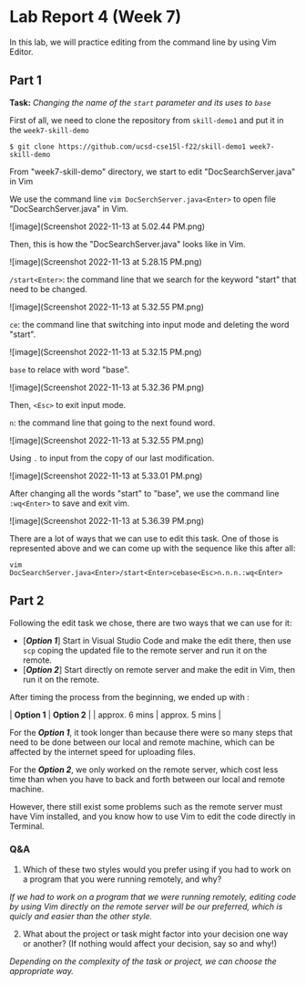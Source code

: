 # Lab Report 4 (Week 7)

In this lab, we will practice editing from the command line by using Vim Editor.

## Part 1

**Task:** *Changing the name of the `start` parameter and its uses to `base`*

First of all, we need to clone the repository from `skill-demo1` and put it in the `week7-skill-demo`

`$ git clone https://github.com/ucsd-cse15l-f22/skill-demo1 week7-skill-demo`

From "week7-skill-demo" directory, we start to edit "DocSearchServer.java" in Vim

We use the command line `vim DocSerchServer.java<Enter>` to open file "DocSearchServer.java" in Vim. 

![image](Screenshot 2022-11-13 at 5.02.44 PM.png)

Then, this is how the "DocSearchServer.java" looks like in Vim.

![image](Screenshot 2022-11-13 at 5.28.15 PM.png)

`/start<Enter>`: the command line that we search for the keyword "start" that need to be changed.

![image](Screenshot 2022-11-13 at 5.32.55 PM.png)

`ce`: the command line that switching into input mode and deleting the word "start".

![image](Screenshot 2022-11-13 at 5.32.15 PM.png)

`base` to relace with word "base".

![image](Screenshot 2022-11-13 at 5.32.36 PM.png)

Then, `<Esc>` to exit input mode.

`n`: the command line that going to the next found word.

![image](Screenshot 2022-11-13 at 5.32.55 PM.png)

Using `.` to input from the copy of our last modification.

![image](Screenshot 2022-11-13 at 5.33.01 PM.png)

After changing all the words "start" to "base", we use the command line `:wq<Enter>` to save and exit vim.

![image](Screenshot 2022-11-13 at 5.36.39 PM.png)

There are a lot of ways that we can use to edit this task. One of those is represented above and we can come up with the sequence like this after all:

`vim DocSearchServer.java<Enter>/start<Enter>cebase<Esc>n.n.n.:wq<Enter>`

## Part 2

Following the edit task we chose, there are two ways that we can use for it:

- [***Option 1***] Start in Visual Studio Code and make the edit there, then use `scp` coping the updated file to the remote server and run it on the remote.
- [***Option 2***] Start directly on remote server and make the edit in Vim, then run it on the remote.

After timing the process from the beginning, we ended up with :

| **Option 1** | **Option 2** |
| approx. 6 mins | approx. 5 mins |

For the ***Option 1***, it took longer than because there were so many steps that need to be done between our local and remote machine, which can be affected by the internet speed for uploading files.

For the ***Option 2***, we only worked on the remote server, which cost less time than when you have to back and forth between our local and remote machine.

However, there still exist some problems such as the remote server must have Vim installed, and you know how to use Vim to edit the code directly in Terminal.

### Q&A
1. Which of these two styles would you prefer using if you had to work on a program that you were running remotely, and why?

*If we had to work on a program that we were running remotely, editing code by using Vim directly on the remote server will be our preferred, which is quicly and easier than the other style.*

2. What about the project or task might factor into your decision one way or another? (If nothing would affect your decision, say so and why!)

*Depending on the complexity of the task or project, we can choose the appropriate way.*






